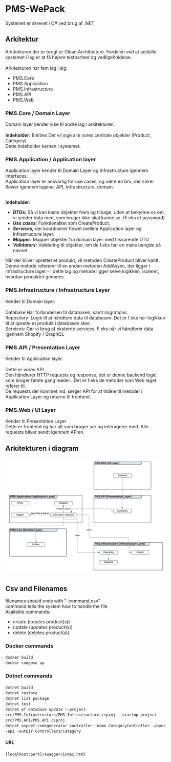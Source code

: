 # PMS-WePack
Systemet er skrevet i C# ved brug af .NET

## Arkitektur
Arkitekturen der er brugt er Clean Architecture. Fordelen ved at adskille systemet i lag er at få højere testbarhed og vedligeholdelse.
<br/><br/>
Arkitekturen har fem lag i sig:

<ul>
    <li>PMS.Core</li>
    <li>PMS.Application</li>
    <li>PMS.Infrastructure</li>
    <li>PMS.API</li>
    <li>PMS.Web</li>
</ul>

### PMS.Core / Domain Layer
Domain layer kender ikke til andre lag i arkitekturen.
<br/><br/>
<b>Indeholder:</b>
Entities Det vil sige alle vores centrale objekter (Product, Category)
<br/>
Dette indeholder kernen i systemet.

### PMS.Application / Application layer
Application layer kender til Domain Layer og Infrastructure igennem interfaces.<br/>
Application layer er ansvarlig for use cases, og være en bro, der sikrer flower igennem lagene: API, infrastructure, domain.
<br/><br/>

<b>Indeholder:</b>
<ul>
    <li><b><i>DTOs:</b></i> Så vi kan kaste objekter frem og tilbage, uden at bekymre os om, vi sender data med, som bruger ikke skal kunne se. (F.eks et password)</li>
    <li><b><i>Use cases;</b></i> Funktionalitet som CreateProduct.</li>
    <li><b><i>Services;</b></i> der koordinerer flowet mellem Application layer og Infrastructure layer.</li>
    <li><b><i>Mapper:</b></i> Mapper objekter fra domain layer med tilsvarende DTO</li>
    <li><b><i>Validators:</b></i> Validering til objekter, om de f.eks har en maks længde på navnet.</li>
</ul>

Når der bliver oprettet et produkt, vil metoden CreateProduct bliver kaldt. <br/>
Denne metode refererer til en anden metoden AddAsync, der ligger i infrastructure laget - I dette lag og metode ligger selve logikken, isoleret,  hvordan produktet gemmes.

### PMS.Infrastructure / Infrastructure Layer
Kender til Domain layer.
<br/><br/>
Database Har forbindelsen til databasen, samt migrations.<br/>
Repository: Logik til at håndtere data til databasen. Det er f.eks her logikken til at oprette et produkt i databasen sker.<br/>
Services: Gør vi brug af eksterne services. F.eks når vi håndterer data igennem Shopify / GraphQL

### PMS.API / Presentation Layer
Kender til Application layer.
<br/><br/>
Dette er vores API.<br/>
Den håndterer HTTP requests og response, det er denne backend logic som bruger første gang møder.. Det er f.eks de metoder som Web laget referer til.<br/>
De requests der kommet ind, sørger API for at tildele til metoder i Application Layer og returne til frontend.

### PMS.Web / UI Layer
Kender til Presentation Layer<br/>
Dette er frontend og har alt som bruger ser og interagerer med. Alle requests bliver sendt igennem APIen. 

## Arkitekturen i diagram
<img src="Documents/Diagrams/backend-arkitektur.jpeg" alt="backend arkitektur"/>

## Csv and Filenames
filenames should ends with "-command.csv"<br/>
command tells the system how to handle the file<br/>
Available commands:
- create (creates product(s))
- update (updates product(s))
- delete (deletes product(s))

### Docker commands
`docker build`<br/>
`docker compose up`<br/>

### Dotnet commands
`dotnet build`<br/>
`dotnet restore`<br/>
`dotnet list package`<br/>
`dotnet test`<br/>
`dotnet ef database update --project src/PMS.Infrastructure/PMS.Infrastructure.csproj --startup-project src/PMS.API/PMS.API.csproj`<br/>
`dotnet aspnet-codegenerator controller -name CategoryController -async -api -outDir Controllers/Category`<br/>


#### URL
`[localhost:port]/swagger/index.html`